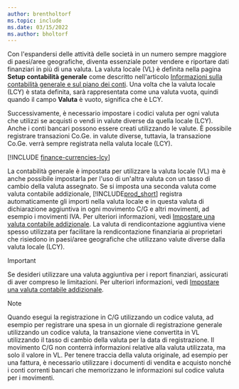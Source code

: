 ```yaml
---
author: brentholtorf
ms.topic: include
ms.date: 03/15/2022
ms.author: bholtorf
---
```

Con l'espandersi delle attività delle società in un numero sempre maggiore di paesi/aree geografiche, diventa essenziale poter vendere e riportare dati finanziari in più di una valuta. La valuta locale (VL) è definita nella pagina **Setup contabilità generale** come descritto nell'articolo [Informazioni sulla contabilità generale e sul piano dei conti](../finance-general-ledger.md). Una volta che la valuta locale (LCY) è stata definita, sarà rappresentata come una valuta vuota, quindi quando il campo **Valuta** è vuoto, significa che è LCY.  

Successivamente, è necessario impostare i codici valuta per ogni valuta che utilizzi se acquisti o vendi in valute diverse da quella locale (LCY). Anche i conti bancari possono essere creati utilizzando le valute. È possibile registrare transazioni Co.Ge. in valute diverse, tuttavia, la transazione Co.Ge. verrà sempre registrata nella valuta locale (LCY).

[!INCLUDE [finance-currencies-lcy](finance-currencies-lcy-note.md)]

La contabilità generale è impostata per utilizzare la valuta locale (VL) ma è anche possibile impostarla per l'uso di un'altra valuta con un tasso di cambio della valuta assegnato. Se si imposta una seconda valuta come valuta contabile addizionale, [!INCLUDE[prod_short](prod_short.md)] registra automaticamente gli importi nella valuta locale e in questa valuta di dichiarazione aggiuntiva in ogni movimento C/G e altri movimenti, ad esempio i movimenti IVA. Per ulteriori informazioni, vedi [Impostare una valuta contabile addizionale](../finance-how-setup-additional-currencies.md). La valuta di rendicontazione aggiuntiva viene spesso utilizzata per facilitare la rendicontazione finanziaria ai proprietari che risiedono in paesi/aree geografiche che utilizzano valute diverse dalla valuta locale (LCY).  

> [!IMPORTANT]
> Se desideri utilizzare una valuta aggiuntiva per i report finanziari, assicurati di aver compreso le limitazioni. Per ulteriori informazioni, vedi [Impostare una valuta contabile addizionale](../finance-how-setup-additional-currencies.md).

> [!NOTE]  
> Quando esegui la registrazione in C/G utilizzando un codice valuta, ad esempio per registrare una spesa in un giornale di registrazione generale utilizzando un codice valuta, la transazione viene convertita in VL utilizzando il tasso di cambio della valuta per la data di registrazione. Il movimento C/G non conterrà informazioni relative alla valuta utilizzata, ma solo il valore in VL. Per tenere traccia della valuta originale, ad esempio per una fattura, è necessario utilizzare i documenti di vendita e acquisto nonché i conti correnti bancari che memorizzano le informazioni sul codice valuta per i movimenti.
